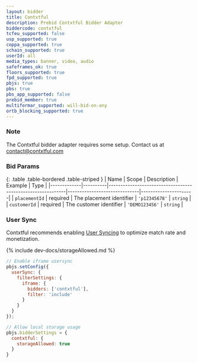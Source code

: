 ```yaml
---
layout: bidder
title: Contxtful
description: Prebid Contxtful Bidder Adapter
biddercode: contxtful
tcfeu_supported: false
usp_supported: true
coppa_supported: true
schain_supported: true
userId: all
media_types: banner, video, audio
safeframes_ok: true
floors_supported: true
fpd_supported: true 
pbjs: true
pbs: true
pbs_app_supported: false
prebid_member: true
multiformar_supported: will-bid-on-any
ortb_blocking_supported: true
---
```


### Note

The Contxtful bidder adapter requires some setup. Contact us at [contact@contxtful.com](mailto:contact@contxtful.com)

### Bid Params

{: .table .table-bordered .table-striped }
| Name        | Scope    | Description                                                | Example                      | Type                 |
|-------------|----------|------------------------------------------------------------|------------------------------|----------------------|
| `placementId`      | required | The placement identifier                                          | `'p12345678'` | `string`             |
| `customerId`      | required | The customer identifier              | `'DEMO123456'`       | `string`           |

### User Sync
Contxtful recommends enabling [User Syncing](https://docs.prebid.org/dev-docs/publisher-api-reference/setConfig.html#setConfig-Configure-User-Syncing) to optimize match rate and monetization.

{% include dev-docs/storageAllowed.md %}

```javascript
// Enable iframe usersync 
pbjs.setConfig({
  userSync: {
    filterSettings: {
      iframe: {
        bidders: ['contxtful'],
        filter: 'include'
      }
    }
  }
});

// Allow local storage usage
pbjs.bidderSettings = {
  contxtful: {
    storageAllowed: true
  }
}
```
